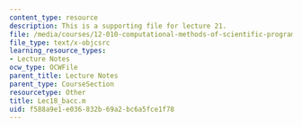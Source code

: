 ```yaml
---
content_type: resource
description: This is a supporting file for lecture 21.
file: /media/courses/12-010-computational-methods-of-scientific-programming-fall-2011/f588a9e1e036832b69a2bc6a5fce1f78_Lec18_bacc.m
file_type: text/x-objcsrc
learning_resource_types:
- Lecture Notes
ocw_type: OCWFile
parent_title: Lecture Notes
parent_type: CourseSection
resourcetype: Other
title: Lec18_bacc.m
uid: f588a9e1-e036-832b-69a2-bc6a5fce1f78
---
```


